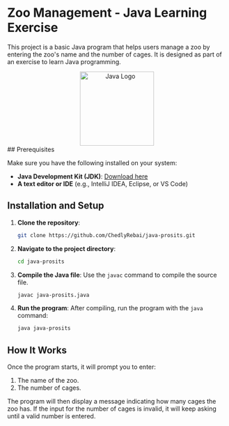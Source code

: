 # Zoo Management - Java Learning Exercise

This project is a basic Java program that helps users manage a zoo by entering the zoo's name and the number of cages. It is designed as part of an exercise to learn Java programming.

<div align="center">
  <img src="https://upload.wikimedia.org/wikipedia/en/3/30/Java_programming_language_logo.svg" alt="Java Logo" width="170" height="170">
</div>
## Prerequisites

Make sure you have the following installed on your system:

- **Java Development Kit (JDK)**: [Download here](https://www.oracle.com/java/technologies/javase-jdk11-downloads.html)
- **A text editor or IDE** (e.g., IntelliJ IDEA, Eclipse, or VS Code)

## Installation and Setup

1. **Clone the repository**:
    ```bash
    git clone https://github.com/ChedlyRebai/java-prosits.git
    ```

2. **Navigate to the project directory**:
    ```bash
    cd java-prosits
    ```

3. **Compile the Java file**:
    Use the `javac` command to compile the source file.
    ```bash
    javac java-prosits.java
    ```

4. **Run the program**:
    After compiling, run the program with the `java` command:
    ```bash
    java java-prosits
    ```

## How It Works

Once the program starts, it will prompt you to enter:

1. The name of the zoo.
2. The number of cages.

The program will then display a message indicating how many cages the zoo has. If the input for the number of cages is invalid, it will keep asking until a valid number is entered.

